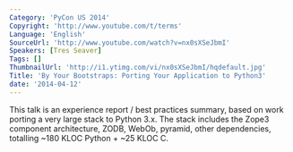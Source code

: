```yaml
---
Category: 'PyCon US 2014'
Copyright: 'http://www.youtube.com/t/terms'
Language: 'English'
SourceUrl: 'http://www.youtube.com/watch?v=nx0sXSeJbmI'
Speakers: [Tres Seaver]
Tags: []
ThumbnailUrl: 'http://i1.ytimg.com/vi/nx0sXSeJbmI/hqdefault.jpg'
Title: 'By Your Bootstraps: Porting Your Application to Python3'
date: '2014-04-12'
---
```

This talk is an experience report / best practices summary, based on work porting a very large stack to Python 3.x. The stack includes the Zope3 component architecture, ZODB, WebOb, pyramid, other dependencies, totalling ~180 KLOC Python + ~25 KLOC C.
